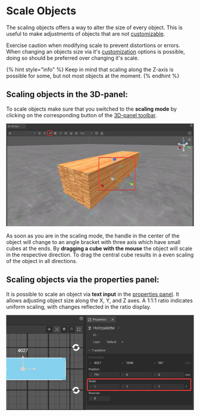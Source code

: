 # Scale Objects

The scaling objects offers a way to alter the size of every object. This is useful to make adjustments of objects that are not [customizable](customizable-machines.md).

Exercise caution when modifying scale to prevent distortions or errors. When changing an objects size via it's [customization](customizable-machines.md) options is possible, doing so should be preferred over changing it's scale.   

{% hint style="info" %}
Keep in mind that scaling along the Z-axis is possible for some, but not most objects at the moment.
{% endhint %}

## Scaling objects in the 3D-panel:

To scale objects make sure that you switched to the **scaling mode** by clicking on the corresponding button of the [3D-panel toolbar](../user-interface/the-3d-view.md#the-toolbar-of-the-3d-panel).

![](../../../.gitbook/assets/iVP_Planning_ObjectInteraction_3DScaleObjects.png)

As soon as you are in the scaling mode, the handle in the center of the object will change to an angle bracket with three axis which have small cubes at the ends. By **dragging a cube with the mouse** the object will scale in the respective direction. To drag the central cube results in a even scaling of the object in all directions.

## Scaling objects via the properties panel:

It is possible to scale an object via **text input** in the [properties panel](../user-interface/the-properties-panel.md). It allows adjusting object size along the X, Y, and Z axes. A 1:1:1 ratio indicates uniform scaling, with changes reflected in the ratio display.

![](../../../.gitbook/assets/iVP_Planning_ObjectInteraction_PropertiesScaleObjects.png)
